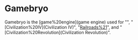 # Gamebryo

Gamebryo is the [game%20engine](game engine) used for "", "[Civilization%20IV](Civilization IV)", "[Railroads%21](Railroads!)", and "[Civilization%20Revolution](Civilization Revolution)".